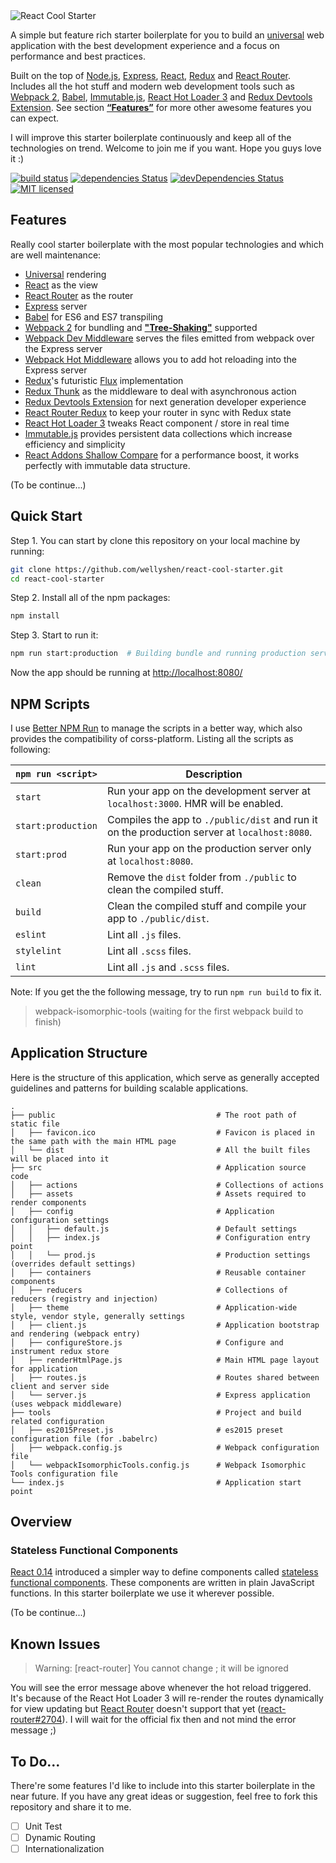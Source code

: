 <img src="https://raw.githubusercontent.com/WellyShen/react-cool-starter/master/src/assets/banner.png" alt="React Cool Starter" />

A simple but feature rich starter boilerplate for you to build an [universal](https://medium.com/@mjackson/universal-javascript-4761051b7ae9#.mtjf14xy5) web application with the best development experience and a focus on performance and best practices.

Built on the top of [Node.js](https://nodejs.org/en/), [Express](https://expressjs.com/), [React](https://facebook.github.io/react/), [Redux](https://github.com/reactjs/redux) and [React Router](https://github.com/reactjs/react-router). Includes all the hot stuff and modern web development tools such as [Webpack 2](https://gist.github.com/sokra/27b24881210b56bbaff7), [Babel](https://babeljs.io/), [Immutable.js](https://facebook.github.io/immutable-js/), [React Hot Loader 3](https://github.com/gaearon/react-hot-boilerplate/pull/61) and [Redux Devtools Extension](https://github.com/zalmoxisus/redux-devtools-extension). See section [**“Features”**](#features) for more other awesome features you can expect.

I will improve this starter boilerplate continuously and keep all of the technologies on trend. Welcome to join me if you want. Hope you guys love it :)

[![build status](https://travis-ci.org/WellyShen/react-cool-starter.svg?branch=master)](https://travis-ci.org/WellyShen/react-cool-starter?branch=master)
[![dependencies Status](https://david-dm.org/WellyShen/react-cool-starter.svg)](https://david-dm.org/WellyShen/react-cool-starter)
[![devDependencies Status](https://david-dm.org/WellyShen/react-cool-starter.svg)](https://david-dm.org/WellyShen/react-cool-starter?type=dev)
[![MIT licensed](https://img.shields.io/badge/license-MIT-blue.svg)](https://raw.githubusercontent.com/WellyShen/react-cool-starter/master/LICENSE)


## Features

Really cool starter boilerplate with the most popular technologies and which are well maintenance:

- [Universal](https://medium.com/@mjackson/universal-javascript-4761051b7ae9#.aug1ngj77) rendering
- [React](https://facebook.github.io/react/) as the view
- [React Router](https://github.com/reactjs/react-router) as the router
- [Express](https://expressjs.com/) server
- [Babel](https://babeljs.io/) for ES6 and ES7 transpiling
- [Webpack 2](https://gist.github.com/sokra/27b24881210b56bbaff7) for bundling and [**"Tree-Shaking"**](http://www.2ality.com/2015/12/webpack-tree-shaking.html) supported
- [Webpack Dev Middleware](http://webpack.github.io/docs/webpack-dev-middleware.html) serves the files emitted from webpack over the Express server
- [Webpack Hot Middleware]() allows you to add hot reloading into the Express server
- [Redux](https://github.com/reactjs/redux)'s futuristic [Flux](https://facebook.github.io/react/blog/2014/05/06/flux.html) implementation
- [Redux Thunk](https://github.com/gaearon/redux-thunk) as the middleware to deal with asynchronous action
- [Redux Devtools Extension](https://github.com/zalmoxisus/redux-devtools-extension) for next generation developer experience
- [React Router Redux](https://github.com/reactjs/react-router-redux) to keep your router in sync with Redux state
- [React Hot Loader 3](https://github.com/gaearon/react-hot-boilerplate/pull/61) tweaks React component / store in real time 
- [Immutable.js](https://facebook.github.io/immutable-js/) provides persistent data collections which increase efficiency and simplicity
- [React Addons Shallow Compare](https://facebook.github.io/react/docs/shallow-compare.html) for a performance boost, it works perfectly with immutable data structure.

(To be continue...)


## Quick Start

Step 1. You can start by clone this repository on your local machine by running:

```bash
git clone https://github.com/wellyshen/react-cool-starter.git
cd react-cool-starter
``` 

Step 2. Install all of the npm packages:

```bash
npm install
```

Step 3. Start to run it:

```bash
npm run start:production  # Building bundle and running production server
```

Now the app should be running at [http://localhost:8080/](http://localhost:8080/)


## NPM Scripts

I use [Better NPM Run](https://github.com/benoror/better-npm-run) to manage the scripts in a better way, which also provides the compatibility of corss-platform. Listing all the scripts as following:

|`npm run <script>`|Description|
|------------------|-----------|
|`start`|Run your app on the development server at `localhost:3000`. HMR will be enabled.|
|`start:production`|Compiles the app to `./public/dist` and run it on the production server at `localhost:8080`.|
|`start:prod`|Run your app on the production server only at `localhost:8080`.|
|`clean`|Remove the `dist` folder from `./public` to clean the compiled stuff.|
|`build`|Clean the compiled stuff and compile your app to `./public/dist`.|
|`eslint`|Lint all `.js` files.|
|`stylelint`|Lint all `.scss` files.|
|`lint`|Lint all `.js` and `.scss` files.|

Note: If you get the the following message, try to run `npm run build` to fix it.

> webpack-isomorphic-tools (waiting for the first webpack build to finish)


## Application Structure

Here is the structure of this application, which serve as generally accepted guidelines and patterns for building scalable applications.

```
.
├── public                                    # The root path of static file
│   ├── favicon.ico                           # Favicon is placed in the same path with the main HTML page
│   └── dist                                  # All the built files will be placed into it
├── src                                       # Application source code
│   ├── actions                               # Collections of actions
│   ├── assets                                # Assets required to render components
│   ├── config                                # Application configuration settings
│   │   ├── default.js                        # Default settings
│   │   ├── index.js                          # Configuration entry point
│   │   └── prod.js                           # Production settings (overrides default settings)
│   ├── containers                            # Reusable container components
│   ├── reducers                              # Collections of reducers (registry and injection)
│   ├── theme                                 # Application-wide style, vendor style, generally settings
│   ├── client.js                             # Application bootstrap and rendering (webpack entry)
│   ├── configureStore.js                     # Configure and instrument redux store
│   ├── renderHtmlPage.js                     # Main HTML page layout for application
│   ├── routes.js                             # Routes shared between client and server side
│   └── server.js                             # Express application (uses webpack middleware)                  
├── tools                                     # Project and build related configuration 
│   ├── es2015Preset.js                       # es2015 preset configuration file (for .babelrc)
│   ├── webpack.config.js                     # Webpack configuration file
│   └── webpackIsomorphicTools.config.js      # Webpack Isomorphic Tools configuration file
└── index.js                                  # Application start point
```


## Overview

### Stateless Functional Components

[React 0.14](https://facebook.github.io/react/blog/2015/10/07/react-v0.14.html) introduced a simpler way to define components called [stateless functional components](https://facebook.github.io/react/docs/reusable-components.html#stateless-functions). These components are written in plain JavaScript functions. In this starter boilerplate we use it wherever possible.

(To be continue...)


## Known Issues

> Warning: [react-router] You cannot change <Router routes>; it will be ignored

You will see the error message above whenever the hot reload triggered. It's because of the React Hot Loader 3 will re-render the routes dynamically for view updating but [React Router](https://github.com/reactjs/react-router) doesn't support that yet ([react-router#2704](https://github.com/reactjs/react-router/issues/2704)). I will wait for the official fix then and not mind the error message ;)


## To Do...

There're some features I'd like to include into this starter boilerplate in the near future. If you have any great ideas or suggestion, feel free to fork this repository and share it to me.

- [ ] Unit Test
- [ ] Dynamic Routing
- [ ] Internationalization
